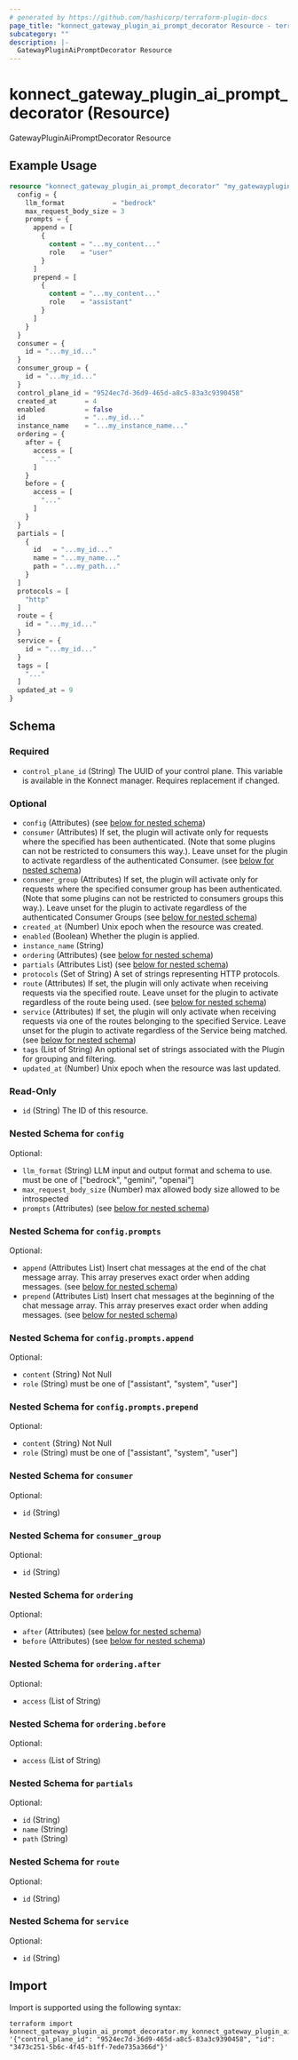 ```yaml
---
# generated by https://github.com/hashicorp/terraform-plugin-docs
page_title: "konnect_gateway_plugin_ai_prompt_decorator Resource - terraform-provider-konnect"
subcategory: ""
description: |-
  GatewayPluginAiPromptDecorator Resource
---
```


# konnect_gateway_plugin_ai_prompt_decorator (Resource)

GatewayPluginAiPromptDecorator Resource

## Example Usage

```terraform
resource "konnect_gateway_plugin_ai_prompt_decorator" "my_gatewaypluginaipromptdecorator" {
  config = {
    llm_format            = "bedrock"
    max_request_body_size = 3
    prompts = {
      append = [
        {
          content = "...my_content..."
          role    = "user"
        }
      ]
      prepend = [
        {
          content = "...my_content..."
          role    = "assistant"
        }
      ]
    }
  }
  consumer = {
    id = "...my_id..."
  }
  consumer_group = {
    id = "...my_id..."
  }
  control_plane_id = "9524ec7d-36d9-465d-a8c5-83a3c9390458"
  created_at       = 4
  enabled          = false
  id               = "...my_id..."
  instance_name    = "...my_instance_name..."
  ordering = {
    after = {
      access = [
        "..."
      ]
    }
    before = {
      access = [
        "..."
      ]
    }
  }
  partials = [
    {
      id   = "...my_id..."
      name = "...my_name..."
      path = "...my_path..."
    }
  ]
  protocols = [
    "http"
  ]
  route = {
    id = "...my_id..."
  }
  service = {
    id = "...my_id..."
  }
  tags = [
    "..."
  ]
  updated_at = 9
}
```

<!-- schema generated by tfplugindocs -->
## Schema

### Required

- `control_plane_id` (String) The UUID of your control plane. This variable is available in the Konnect manager. Requires replacement if changed.

### Optional

- `config` (Attributes) (see [below for nested schema](#nestedatt--config))
- `consumer` (Attributes) If set, the plugin will activate only for requests where the specified has been authenticated. (Note that some plugins can not be restricted to consumers this way.). Leave unset for the plugin to activate regardless of the authenticated Consumer. (see [below for nested schema](#nestedatt--consumer))
- `consumer_group` (Attributes) If set, the plugin will activate only for requests where the specified consumer group has been authenticated. (Note that some plugins can not be restricted to consumers groups this way.). Leave unset for the plugin to activate regardless of the authenticated Consumer Groups (see [below for nested schema](#nestedatt--consumer_group))
- `created_at` (Number) Unix epoch when the resource was created.
- `enabled` (Boolean) Whether the plugin is applied.
- `instance_name` (String)
- `ordering` (Attributes) (see [below for nested schema](#nestedatt--ordering))
- `partials` (Attributes List) (see [below for nested schema](#nestedatt--partials))
- `protocols` (Set of String) A set of strings representing HTTP protocols.
- `route` (Attributes) If set, the plugin will only activate when receiving requests via the specified route. Leave unset for the plugin to activate regardless of the route being used. (see [below for nested schema](#nestedatt--route))
- `service` (Attributes) If set, the plugin will only activate when receiving requests via one of the routes belonging to the specified Service. Leave unset for the plugin to activate regardless of the Service being matched. (see [below for nested schema](#nestedatt--service))
- `tags` (List of String) An optional set of strings associated with the Plugin for grouping and filtering.
- `updated_at` (Number) Unix epoch when the resource was last updated.

### Read-Only

- `id` (String) The ID of this resource.

<a id="nestedatt--config"></a>
### Nested Schema for `config`

Optional:

- `llm_format` (String) LLM input and output format and schema to use. must be one of ["bedrock", "gemini", "openai"]
- `max_request_body_size` (Number) max allowed body size allowed to be introspected
- `prompts` (Attributes) (see [below for nested schema](#nestedatt--config--prompts))

<a id="nestedatt--config--prompts"></a>
### Nested Schema for `config.prompts`

Optional:

- `append` (Attributes List) Insert chat messages at the end of the chat message array. This array preserves exact order when adding messages. (see [below for nested schema](#nestedatt--config--prompts--append))
- `prepend` (Attributes List) Insert chat messages at the beginning of the chat message array. This array preserves exact order when adding messages. (see [below for nested schema](#nestedatt--config--prompts--prepend))

<a id="nestedatt--config--prompts--append"></a>
### Nested Schema for `config.prompts.append`

Optional:

- `content` (String) Not Null
- `role` (String) must be one of ["assistant", "system", "user"]


<a id="nestedatt--config--prompts--prepend"></a>
### Nested Schema for `config.prompts.prepend`

Optional:

- `content` (String) Not Null
- `role` (String) must be one of ["assistant", "system", "user"]




<a id="nestedatt--consumer"></a>
### Nested Schema for `consumer`

Optional:

- `id` (String)


<a id="nestedatt--consumer_group"></a>
### Nested Schema for `consumer_group`

Optional:

- `id` (String)


<a id="nestedatt--ordering"></a>
### Nested Schema for `ordering`

Optional:

- `after` (Attributes) (see [below for nested schema](#nestedatt--ordering--after))
- `before` (Attributes) (see [below for nested schema](#nestedatt--ordering--before))

<a id="nestedatt--ordering--after"></a>
### Nested Schema for `ordering.after`

Optional:

- `access` (List of String)


<a id="nestedatt--ordering--before"></a>
### Nested Schema for `ordering.before`

Optional:

- `access` (List of String)



<a id="nestedatt--partials"></a>
### Nested Schema for `partials`

Optional:

- `id` (String)
- `name` (String)
- `path` (String)


<a id="nestedatt--route"></a>
### Nested Schema for `route`

Optional:

- `id` (String)


<a id="nestedatt--service"></a>
### Nested Schema for `service`

Optional:

- `id` (String)

## Import

Import is supported using the following syntax:

```shell
terraform import konnect_gateway_plugin_ai_prompt_decorator.my_konnect_gateway_plugin_ai_prompt_decorator '{"control_plane_id": "9524ec7d-36d9-465d-a8c5-83a3c9390458", "id": "3473c251-5b6c-4f45-b1ff-7ede735a366d"}'
```
